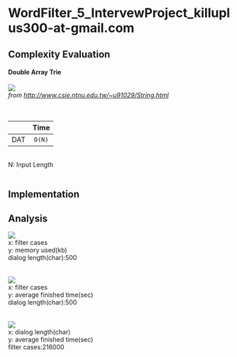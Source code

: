 # WordFilter_5_IntervewProject_killuplus300-at-gmail.com

## Complexity Evaluation ##

#### Double Array Trie ####
![](http://www.csie.ntnu.edu.tw/~u91029/Trie5.png) <br/>
*from http://www.csie.ntnu.edu.tw/~u91029/String.html*
<br/>
<br/>
<br/>

|               |Time             |
| ------------- |:---------------:|
| DAT           | `O(N)`          |

<br/>
N: Input Length<br/>
<br/>


## Implementation ##

## Analysis ##

![](https://i.imgur.com/yR8B93O.png) <br/>
x: filter cases<br/>
y: memory used(kb)<br/>
dialog length(char):500<br/>
<br/>
<br/>
![](https://i.imgur.com/HcpftLz.png) <br/>
x: filter cases<br/>
y: average finished time(sec)<br/>
dialog length(char):500<br/>
<br/>
<br/>
![](https://i.imgur.com/5EofnaC.png) <br/>
x: dialog length(char)<br/>
y: average finished time(sec)<br/>
filter cases:216000<br/>
<br/>
<br/>
